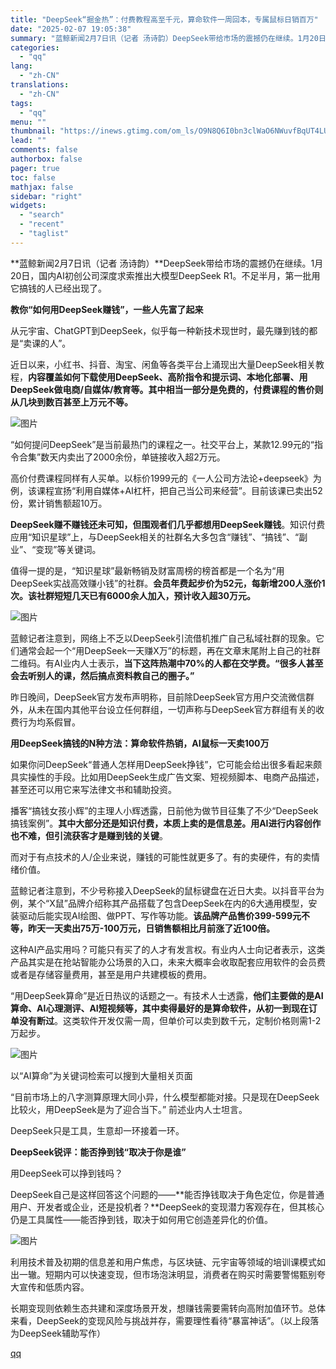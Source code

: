 ```yaml
---
title: "DeepSeek“掘金热”：付费教程高至千元，算命软件一周回本，专属鼠标日销百万"
date: "2025-02-07 19:05:38"
summary: "蓝鲸新闻2月7日讯（记者 汤诗韵）DeepSeek带给市场的震撼仍在继续。1月20日，国内AI初创公..."
categories:
  - "qq"
lang:
  - "zh-CN"
translations:
  - "zh-CN"
tags:
  - "qq"
menu: ""
thumbnail: "https://inews.gtimg.com/om_ls/O9N8Q6I0bn3clWaO6NWuvfBqUT4LU2jaSnngBTRqVFqI8AA_640360/0"
lead: ""
comments: false
authorbox: false
pager: true
toc: false
mathjax: false
sidebar: "right"
widgets:
  - "search"
  - "recent"
  - "taglist"
---
```


**蓝鲸新闻2月7日讯（记者 汤诗韵）**DeepSeek带给市场的震撼仍在继续。1月20日，国内AI初创公司深度求索推出大模型DeepSeek R1。不足半月，第一批用它搞钱的人已经出现了。

  


**教你“如何用DeepSeek赚钱”，一些人先富了起来**

  


从元宇宙、ChatGPT到DeepSeek，似乎每一种新技术现世时，最先赚到钱的都是“卖课的人”。

  


近日以来，小红书、抖音、淘宝、闲鱼等各类平台上涌现出大量DeepSeek相关教程，**内容覆盖如何下载使用DeepSeek、高阶指令和提示词、本地化部署、用DeepSeek做电商/自媒体/教育等。其中相当一部分是免费的，付费课程的售价则从几块到数百甚至上万元不等。**

  


![图片](https://inews.gtimg.com/news_bt/OvQ5nkulaeUUbYe6H_N_8AVdYlLvVyU2bCWvZaxELzjAsAA/641)  


  


“如何提问DeepSeek”是当前最热门的课程之一。社交平台上，某款12.99元的“指令合集”数天内卖出了2000余份，单链接收入超2万元。

  


高价付费课程同样有人买单。以标价1999元的《一人公司方法论+deepseek》为例，该课程宣扬“利用自媒体+AI杠杆，把自己当公司来经营”。目前该课已卖出52份，累计销售额超10万。

  


**DeepSeek赚不赚钱还未可知，但围观者们几乎都想用DeepSeek赚钱**。知识付费应用“知识星球”上，与DeepSeek相关的社群名大多包含“赚钱”、“搞钱”、“副业”、“变现”等关键词。

  


值得一提的是，“知识星球”最新畅销及财富周榜的榜首都是一个名为“用DeepSeek实战高效赚小钱”的社群。**会员年费起步价为52元，每新增200人涨价1次。该社群短短几天已有6000余人加入，预计收入超30万元。**

  


![图片](https://inews.gtimg.com/news_bt/ONw5YIXruS02ZPs7Ti6xAT8ZSaCv-KosyHMG3oVmwhPgMAA/641)  


  


蓝鲸记者注意到，网络上不乏以DeepSeek引流借机推广自己私域社群的现象。它们通常会起一个“用DeepSeek一天赚X万”的标题，再在文章末尾附上自己的社群二维码。有AI业内人士表示，**当下这阵热潮中70%的人都在交学费。“很多人甚至会去听别人的课，然后搞点资料教自己的圈子。”**

  


昨日晚间，DeepSeek官方发布声明称，目前除DeepSeek官方用户交流微信群外，从未在国内其他平台设立任何群组，一切声称与DeepSeek官方群组有关的收费行为均系假冒。

  


**用DeepSeek搞钱的N种方法：算命软件热销，AI鼠标一天卖100万**

  


如果你问DeepSeek“普通人怎样用DeepSeek挣钱”，它可能会给出很多看起来颇具实操性的手段。比如用DeepSeek生成广告文案、短视频脚本、电商产品描述，甚至还可以用它来写法律文书和辅助投资。

  


播客“搞钱女孩小辉”的主理人小辉透露，日前他为做节目征集了不少“DeepSeek搞钱案例”。**其中大部分还是知识付费，本质上卖的是信息差。用AI进行内容创作也不难，但引流获客才是赚到钱的关键**。

  


而对于有点技术的人/企业来说，赚钱的可能性就更多了。有的卖硬件，有的卖情绪价值。

  


蓝鲸记者注意到，不少号称接入DeepSeek的鼠标键盘在近日大卖。以抖音平台为例，某个“X鼠”品牌介绍称其产品搭载了包含DeepSeek在内的6大通用模型，安装驱动后能实现AI绘图、做PPT、写作等功能。**该品牌产品售价399-599元不等，昨天一天卖出75万-100万元，日销售额相比月前涨了近100倍。**

  


这种AI产品实用吗？可能只有买了的人才有发言权。有业内人士向记者表示，这类产品其实是在抢站智能办公场景的入口，未来大概率会收取配套应用软件的会员费或者是存储容量费用，甚至是用户共建模板的费用。

  


“用DeepSeek算命”是近日热议的话题之一。有技术人士透露，**他们主要做的是AI算命、AI心理测评、AI短视频等，其中卖得最好的是算命软件，从初一到现在订单没有断过**。这类软件开发仅需一周，但单价可以卖到数千元，定制价格则需1-2万起步。

  


![图片](https://inews.gtimg.com/news_bt/OTn_3ex9ZRlkUd0axGRrS4KUxRC8R82PH_1YdbN-1VMTkAA/641)  


以“AI算命”为关键词检索可以搜到大量相关页面  


  


“目前市场上的八字测算原理大同小异，什么模型都能对接。只是现在DeepSeek比较火，用DeepSeek是为了迎合当下。” 前述业内人士坦言。

  


DeepSeek只是工具，生意却一环接着一环。

  


**DeepSeek锐评：能否挣到钱“取决于你是谁”**

  


用DeepSeek可以挣到钱吗？

  


DeepSeek自己是这样回答这个问题的——**能否挣钱取决于角色定位，你是普通用户、开发者或企业，还是投机者？**DeepSeek的变现潜力客观存在，但其核心仍是工具属性——能否挣到钱，取决于如何用它创造差异化的价值。

  


![图片](https://inews.gtimg.com/news_bt/OTbVunInbwySfn7RlNOhb2XjeNQiWp_001TMze4oblojsAA/641)  


  


利用技术普及初期的信息差和用户焦虑，与区块链、元宇宙等领域的培训课模式如出一辙。短期内可以快速变现，但市场泡沫明显，消费者在购买时需要警惕甄别夸大宣传和低质内容。

  


长期变现则依赖生态共建和深度场景开发，想赚钱需要需转向高附加值环节。总体来看，DeepSeek的变现风险与挑战并存，需要理性看待“暴富神话”。（以上段落为DeepSeek辅助写作）

[qq](https://new.qq.com/rain/a/20250207A07VQV00)
